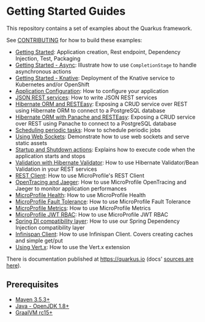 # Getting Started Guides

This repository contains a set of examples about the Quarkus framework.

See [CONTRIBUTING](CONTRIBUTING.md) for how to build these examples:

* [Getting Started](./getting-started): Application creation, Rest endpoint, Dependency Injection, Test, Packaging
* [Getting Started - Async](./getting-started-async): Illustrate how to use `CompletionStage` to handle asynchronous actions
* [Getting Started - Knative](./getting-started-knative): Deployment of the Knative service to Kubernetes and/or OpenShift
* [Application Configuration](./application-configuration): How to configure your application
* [JSON REST services](./rest-json): How to write JSON REST services
* [Hibernate ORM and RESTEasy](./hibernate-orm-resteasy): Exposing a CRUD service over REST using Hibernate ORM to connect to a PostgreSQL database
* [Hibernate ORM with Panache and RESTEasy](./hibernate-orm-panache-resteasy): Exposing a CRUD service over REST using Panache to connect to a PostgreSQL database
* [Scheduling periodic tasks](./scheduling-periodic-tasks): How to schedule periodic jobs
* [Using Web Sockets](./using-websockets): Demonstrate how to use web sockets and serve static assets
* [Startup and Shutdown actions](./application-lifecycle-events): Explains how to execute code when the application starts and stops
* [Validation with Hibernate Validator](./validation): How to use Hibernate Validator/Bean Validation in your REST services 
* [REST Client](./rest-client): How to use MicroProfile's REST Client
* [OpenTracing and Jaeger](./using-opentracing): How to use MicroProfile OpenTracing and Jaeger to monitor application performances
* [MicroProfile Health](./microprofile-health): How to use MicroProfile Health
* [MicroProfile Fault Tolerance](./microprofile-fault-tolerance): How to use MicroProfile Fault Tolerance
* [MicroProfile Metrics](./microprofile-metrics): How to use MicroProfile Metrics
* [MicroProfile JWT RBAC](./using-jwt-rbac): How to use MicroProfile JWT RBAC
* [Spring DI compatibility layer](./using-spring-di): How to use our Spring Dependency Injection compatibility layer
* [Infinispan Client](./infinispan-client): How to use Infinispan Client. Covers creating caches and simple get/put
* [Using Vert.x](./using-vertx): How to use the Vert.x extension

There is documentation published at <https://quarkus.io> (docs' [sources are here](https://github.com/quarkusio/quarkus/tree/master/docs/src/main/asciidoc)).

## Prerequisites

* [Maven 3.5.3+](https://maven.apache.org/install.html)
* [Java - OpenJDK 1.8+](https://adoptopenjdk.net/)
* [GraalVM rc15+](https://www.graalvm.org/)
